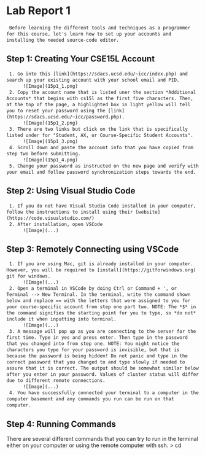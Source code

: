# Lab Report 1 
     Before learning the different tools and techniques as a programmer for this course, let's learn how to set up your accounts and installing the needed source-code editor. 

## **Step 1: Creating Your CSE15L Account**
     1. Go into this [link](https://sdacs.ucsd.edu/~icc/index.php) and search up your existing account with your school email and PID. 
          ![Image](15p1_1.png)
     2. Copy the account name that is listed uner the section *Additional Accounts* that begins with cs15l as the first five characters. Then, at the top of the page, a highlighted box in light yellow will tell you to reset your password using the [link](https://sdacs.ucsd.edu/~icc/password.php).   
          ![Image](15p1_2.png)
     3. There are two links but click on the link that is specifically listed under for "Student, AX, or Course-Specific Student Accounts". 
          ![Image](15p1_3.png)
     4. Scroll down and paste the account info that you have copied from step two before submitting. 
          ![Image](15p1_4.png)
     5. Change your password as instructed on the new page and verify with your email and follow password synchronization steps towards the end. 


## **Step 2: Using Visual Studio Code**
     1. If you do not have Visual Studio Code installed in your computer, follow the instructions to install using their [website](https://code.visualstudio.com/)
     2. After installation, open VSCode 
          ![Image](...) 


## **Step 3: Remotely Connecting using VSCode**
     1. If you are using Mac, git is already installed in your computer. However, you will be required to [install](https://gitforwindows.org) git for windows. 
          ![Image](...)
     2. Open a terminal in VSCode by doing Ctrl or Command + ', or Terminal --> New Terminal. In the terminal, write the command shown below and replace == with the letters that were assigned to you for your course-specific account from step one part two. NOTE: The *$* in the command signifies the starting point for you to type, so *do not* include it when inputting into terminal. 
          ![Image](...)
     3. A message will pop up as you are connecting to the server for the first time. Type in yes and press enter. Then type in the password that you changed into from step one. NOTE: You might notice the characters you type for your password is invisible, but that is because the password is being hidden! Do not panic and type in the correct password that you changed to and type slowly if needed to assure that it is correct. The output should be somewhat similar below after you enter in your password. Values of cluster status will differ due to different remote connections. 
          ![Image](...) 
     4. You have successfully connected your terminal to a computer in the computer basement and any commands you run can be run on that computer. 
     

## **Step 4: Running Commands**
There are several different commands that you can try to run in the terminal either on your computer or using the remote computer with ssh. 
     > cd 

